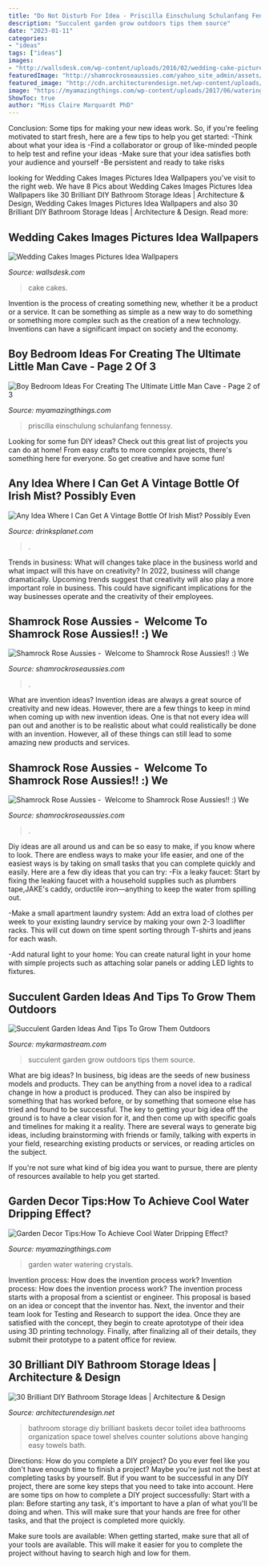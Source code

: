```yaml
---
title: "Do Not Disturb For Idea - Priscilla Einschulung Schulanfang Fennessy"
description: "Succulent garden grow outdoors tips them source"
date: "2023-01-11"
categories:
- "ideas"
tags: ["ideas"]
images:
- "http://wallsdesk.com/wp-content/uploads/2016/02/wedding-cake-pictures.jpg"
featuredImage: "http://shamrockroseaussies.com/yahoo_site_admin/assets/images/DSC_0109.83222138_std.JPG"
featured_image: "http://cdn.architecturendesign.net/wp-content/uploads/2014/08/diy-bathroom-storage-ideas-2.jpg"
image: "https://myamazingthings.com/wp-content/uploads/2017/06/watering-can-with-crystals-3.jpg"
ShowToc: true
author: "Miss Claire Marquardt PhD"
---
```



Conclusion: Some tips for making your new ideas work.
So, if you're feeling motivated to start fresh, here are a few tips to help you get started: 
-Think about what your idea is 
-Find a collaborator or group of like-minded people to help test and refine your ideas 
-Make sure that your idea satisfies both your audience and yourself 
-Be persistent and ready to take risks

	

		
looking for Wedding Cakes Images Pictures Idea Wallpapers you've visit to the right web. We have 8 Pics about Wedding Cakes Images Pictures Idea Wallpapers like 30 Brilliant DIY Bathroom Storage Ideas | Architecture &amp; Design, Wedding Cakes Images Pictures Idea Wallpapers and also 30 Brilliant DIY Bathroom Storage Ideas | Architecture &amp; Design. Read more:
		
    
## Wedding Cakes Images Pictures Idea Wallpapers

<img loading=lazy src="http://wallsdesk.com/wp-content/uploads/2016/02/wedding-cake-pictures.jpg" onerror="this.onerror=null;this.src='https://tse4.mm.bing.net/th?id=OIP.wjpbqx_7jiYI7CRRBJaVNQHaJ4&amp;pid=15.1';" alt="Wedding Cakes Images Pictures Idea Wallpapers">

_Source: wallsdesk.com_

>cake cakes. 

	

Invention is the process of creating something new, whether it be a product or a service. It can be something as simple as a new way to do something or something more complex such as the creation of a new technology. Inventions can have a significant impact on society and the economy.

    
## Boy Bedroom Ideas For Creating The Ultimate Little Man Cave - Page 2 Of 3

<img loading=lazy src="https://myamazingthings.com/wp-content/uploads/2018/01/boys-room-ideas-10-.jpg" onerror="this.onerror=null;this.src='https://tse1.mm.bing.net/th?id=OIP.Wc9LFU854-bvUID7OtTyJwHaKX&amp;pid=15.1';" alt="Boy Bedroom Ideas For Creating The Ultimate Little Man Cave - Page 2 of 3">

_Source: myamazingthings.com_

>priscilla einschulung schulanfang fennessy. 

	

Looking for some fun DIY ideas? Check out this great list of projects you can do at home! From easy crafts to more complex projects, there's something here for everyone. So get creative and have some fun!

    
## Any Idea Where I Can Get A Vintage Bottle Of Irish Mist? Possibly Even

<img loading=lazy src="https://decg5lu73tfmh.cloudfront.net/drinksplanet.com/images/fbfiles/images/828w/image-c9f4cf3a48a3b31147c82619ebee519e_v_1517500984.jpeg" onerror="this.onerror=null;this.src='https://tse2.mm.bing.net/th?id=OIP.2yhoR5vaBMjXJ5MPqukg6gHaJ4&amp;pid=15.1';" alt="Any Idea Where I Can Get A Vintage Bottle Of Irish Mist? Possibly Even">

_Source: drinksplanet.com_

>. 

	

Trends in business: What will changes take place in the business world and what impact will this have on creativity?
In 2022, business will change dramatically. Upcoming trends suggest that creativity will also play a more important role in business. This could have significant implications for the way businesses operate and the creativity of their employees.

    
## Shamrock Rose Aussies - ﻿﻿﻿ Welcome To Shamrock Rose Aussies!! :) We

<img loading=lazy src="http://shamrockroseaussies.com/yahoo_site_admin/assets/images/DSC_0212.114215045_std.jpg" onerror="this.onerror=null;this.src='https://tse1.mm.bing.net/th?id=OIP.P4URlUyjIOC8xNCAxF-BsgHaFR&amp;pid=15.1';" alt="Shamrock Rose Aussies - ﻿﻿﻿ Welcome to Shamrock Rose Aussies!! :) We">

_Source: shamrockroseaussies.com_

>. 

	

What are invention ideas?
Invention ideas are always a great source of creativity and new ideas. However, there are a few things to keep in mind when coming up with new invention ideas. One is that not every idea will pan out and another is to be realistic about what could realistically be done with an invention. However, all of these things can still lead to some amazing new products and services.

    
## Shamrock Rose Aussies - ﻿﻿﻿ Welcome To Shamrock Rose Aussies!! :) We

<img loading=lazy src="http://shamrockroseaussies.com/yahoo_site_admin/assets/images/DSC_0109.83222138_std.JPG" onerror="this.onerror=null;this.src='https://tse1.mm.bing.net/th?id=OIP.W-evMezPPmKY6a80GhmmbwHaE-&amp;pid=15.1';" alt="Shamrock Rose Aussies - ﻿﻿﻿ Welcome to Shamrock Rose Aussies!! :) We">

_Source: shamrockroseaussies.com_

>. 

	

Diy ideas are all around us and can be so easy to make, if you know where to look.
There are endless ways to make your life easier, and one of the easiest ways is by taking on small tasks that you can complete quickly and easily. Here are a few diy ideas that you can try:
-Fix a leaky faucet: Start by fixing the leaking faucet with a household supplies such as plumbers tape,JAKE's caddy, orductile iron—anything to keep the water from spilling out.

-Make a small apartment laundry system: Add an extra load of clothes per week to your existing laundry service by making your own 2-3 loadlifter racks. This will cut down on time spent sorting through T-shirts and jeans for each wash.

-Add natural light to your home: You can create natural light in your home with simple projects such as attaching solar panels or adding LED lights to fixtures.

    
## Succulent Garden Ideas And Tips To Grow Them Outdoors

<img loading=lazy src="https://mykarmastream.com/wp-content/uploads/2017/07/succulent-garden-3-535x956.jpg" onerror="this.onerror=null;this.src='https://tse1.mm.bing.net/th?id=OIP.Zh5vFFQgdAFRXIuiuNCINAHaNO&amp;pid=15.1';" alt="Succulent Garden Ideas And Tips To Grow Them Outdoors">

_Source: mykarmastream.com_

>succulent garden grow outdoors tips them source. 

	

What are big ideas?
In business, big ideas are the seeds of new business models and products. They can be anything from a novel idea to a radical change in how a product is produced. They can also be inspired by something that has worked before, or by something that someone else has tried and found to be successful. 
The key to getting your big idea off the ground is to have a clear vision for it, and then come up with specific goals and timelines for making it a reality. There are several ways to generate big ideas, including brainstorming with friends or family, talking with experts in your field, researching existing products or services, or reading articles on the subject. 

If you're not sure what kind of big idea you want to pursue, there are plenty of resources available to help you get started.

    
## Garden Decor Tips:How To Achieve Cool Water Dripping Effect?

<img loading=lazy src="https://myamazingthings.com/wp-content/uploads/2017/06/watering-can-with-crystals-3.jpg" onerror="this.onerror=null;this.src='https://tse1.mm.bing.net/th?id=OIP.1_9Y0lHYhMWNVjbXiup5-AHaNt&amp;pid=15.1';" alt="Garden Decor Tips:How To Achieve Cool Water Dripping Effect?">

_Source: myamazingthings.com_

>garden water watering crystals. 

	

Invention process: How does the invention process work?
Invention process: How does the invention process work?
The invention process starts with a proposal from a scientist or engineer. This proposal is based on an idea or concept that the inventor has. Next, the inventor and their team look for Testing and Research to support the idea. Once they are satisfied with the concept, they begin to create aprototype of their idea using 3D printing technology. Finally, after finalizing all of their details, they submit their prototype to a patent office for review.

    
## 30 Brilliant DIY Bathroom Storage Ideas | Architecture &amp; Design

<img loading=lazy src="http://cdn.architecturendesign.net/wp-content/uploads/2014/08/diy-bathroom-storage-ideas-2.jpg" onerror="this.onerror=null;this.src='https://tse4.mm.bing.net/th?id=OIP.Q2RNy6xFFL_dVzWrGpe9MAHaLH&amp;pid=15.1';" alt="30 Brilliant DIY Bathroom Storage Ideas | Architecture &amp; Design">

_Source: architecturendesign.net_

>bathroom storage diy brilliant baskets decor toilet idea bathrooms organization space towel shelves counter solutions above hanging easy towels bath. 

	

Directions: How do you complete a DIY project?
Do you ever feel like you don't have enough time to finish a project? Maybe you're just not the best at completing tasks by yourself. But if you want to be successful in any DIY project, there are some key steps that you need to take into account. Here are some tips on how to complete a DIY project successfully:
Start with a plan: Before starting any task, it's important to have a plan of what you'll be doing and when. This will make sure that your hands are free for other tasks, and that the project is completed more quickly.

Make sure tools are available: When getting started, make sure that all of your tools are available. This will make it easier for you to complete the project without having to search high and low for them.

